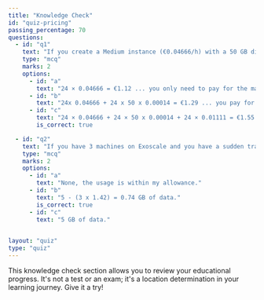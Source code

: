 ```yaml
---
title: "Knowledge Check"
id: "quiz-pricing"
passing_percentage: 70
questions:
  - id: "q1"
    text: "If you create a Medium instance (€0.04666/h) with a 50 GB disk (€0.00014/GB/h) attached to it and run Windows (€0.01111/h) on it for 24 hours, how much will you pay?"
    type: "mcq"
    marks: 2
    options:
      - id: "a"
        text: "24 × 0.04666 = €1.12 ... you only need to pay for the machine."
      - id: "b"
        text: "24x 0.04666 + 24 x 50 x 0.00014 = €1.29 ... you pay for the machine and storage."
      - id: "c"
        text: "24 × 0.04666 + 24 × 50 x 0.00014 + 24 × 0.01111 = €1.55 ... you pay for the machine, storage and license"
        is_correct: true

  - id: "q2"
    text: "If you have 3 machines on Exoscale and you have a sudden traffic spike and the machines transfer 5 GB in one hour but otherwise incur no traffic, for how much data do you have to pay excess bandwidth fees?"
    type: "mcq"
    marks: 2
    options:
      - id: "a"
        text: "None, the usage is within my allowance."
      - id: "b"
        text: "5 - (3 x 1.42) = 0.74 GB of data."
        is_correct: true
      - id: "c"
        text: "5 GB of data."
        

layout: "quiz"
type: "quiz"
---
```


This knowledge check section allows you to review your educational progress. It's not a test or an exam; it's a location determination in your learning journey. Give it a try!